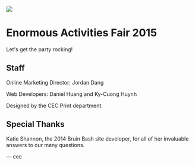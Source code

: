 ![](http://campuseventsblog.com/wp-content/uploads/2013/09/tranparent_logo1.png)

# Enormous Activities Fair 2015

Let's get the party rocking!


## Staff

Online Marketing Director: Jordan Dang

Web Developers: Daniel Huang and Ky-Cuong Huynh

Designed by the CEC Print department. 


## Special Thanks

Katie Shannon, the 2014 Bruin Bash site developer, 
for all of her invaluable answers to our many questions. 


— cec
